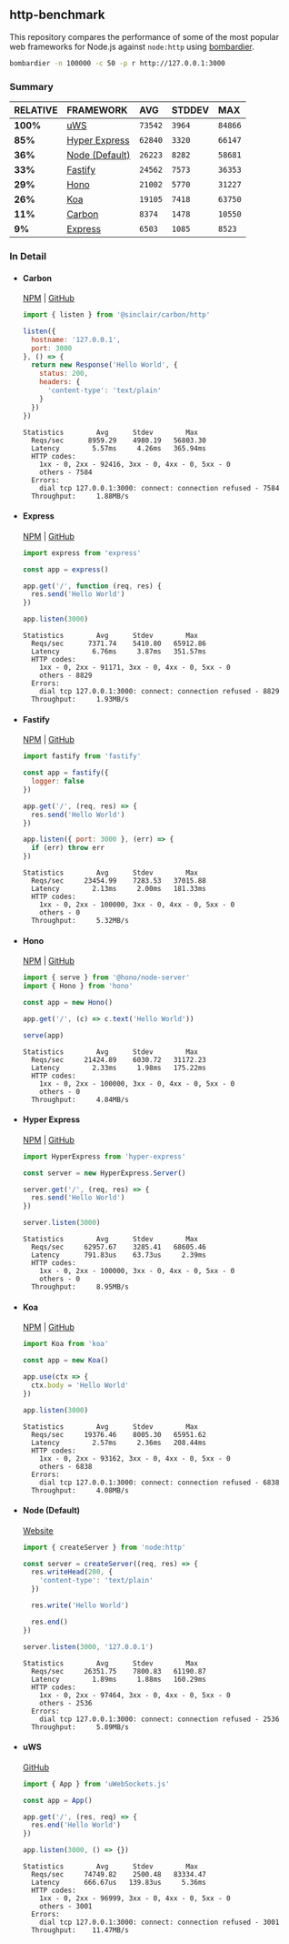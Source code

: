 ## http-benchmark

This repository compares the performance of some of the most popular web frameworks for Node.js against `node:http` using [bombardier](https://github.com/codesenberg/bombardier).

```bash
bombardier -n 100000 -c 50 -p r http://127.0.0.1:3000
```

### Summary

| RELATIVE | FRAMEWORK | AVG | STDDEV | MAX |
| :--- | :--- | :--- | :--- | :--- |
| **100%** | [uWS](#uws) | `73542` | `3964` | `84866` |
| **85%** | [Hyper Express](#hyper-express) | `62840` | `3320` | `66147` |
| **36%** | [Node (Default)](#node-default) | `26223` | `8282` | `58681` |
| **33%** | [Fastify](#fastify) | `24562` | `7573` | `36353` |
| **29%** | [Hono](#hono) | `21002` | `5770` | `31227` |
| **26%** | [Koa](#koa) | `19105` | `7418` | `63750` |
| **11%** | [Carbon](#carbon) | `8374` | `1478` | `10550` |
| **9%** | [Express](#express) | `6503` | `1085` | `8523` |


### In Detail

- #### Carbon
  [NPM](https://npmjs.com/@sinclair/carbon) | [GitHub](https://github.com/sinclairzx81/carbon)
  ```js
  import { listen } from '@sinclair/carbon/http'

  listen({
    hostname: '127.0.0.1',
    port: 3000
  }, () => {
    return new Response('Hello World', {
      status: 200,
      headers: {
        'content-type': 'text/plain'
      }
    })
  })
  ```

  ```
  Statistics        Avg      Stdev        Max
    Reqs/sec      8959.29    4980.19   56803.30
    Latency        5.57ms     4.26ms   365.94ms
    HTTP codes:
      1xx - 0, 2xx - 92416, 3xx - 0, 4xx - 0, 5xx - 0
      others - 7584
    Errors:
      dial tcp 127.0.0.1:3000: connect: connection refused - 7584
    Throughput:     1.88MB/s
  ```

- #### Express
  [NPM](https://npmjs.com/express) | [GitHub](https://github.com/expressjs/express)
  ```js
  import express from 'express'

  const app = express()

  app.get('/', function (req, res) {
    res.send('Hello World')
  })

  app.listen(3000)
  ```

  ```
  Statistics        Avg      Stdev        Max
    Reqs/sec      7371.74    5410.80   65912.86
    Latency        6.76ms     3.87ms   351.57ms
    HTTP codes:
      1xx - 0, 2xx - 91171, 3xx - 0, 4xx - 0, 5xx - 0
      others - 8829
    Errors:
      dial tcp 127.0.0.1:3000: connect: connection refused - 8829
    Throughput:     1.93MB/s
  ```

- #### Fastify
  [NPM](https://npmjs.com/fastify) | [GitHub](https://github.com/fastify/fastify)
  ```js
  import fastify from 'fastify'

  const app = fastify({
    logger: false
  })

  app.get('/', (req, res) => {
    res.send('Hello World')
  })

  app.listen({ port: 3000 }, (err) => {
    if (err) throw err
  })
  ```

  ```
  Statistics        Avg      Stdev        Max
    Reqs/sec     23454.99    7283.53   37015.88
    Latency        2.13ms     2.00ms   181.33ms
    HTTP codes:
      1xx - 0, 2xx - 100000, 3xx - 0, 4xx - 0, 5xx - 0
      others - 0
    Throughput:     5.32MB/s
  ```

- #### Hono
  [NPM](https://npmjs.com/hono) | [GitHub](https://github.com/honojs/hono)
  ```js
  import { serve } from '@hono/node-server'
  import { Hono } from 'hono'

  const app = new Hono()

  app.get('/', (c) => c.text('Hello World'))

  serve(app)
  ```

  ```
  Statistics        Avg      Stdev        Max
    Reqs/sec     21424.89    6030.72   31172.23
    Latency        2.33ms     1.98ms   175.22ms
    HTTP codes:
      1xx - 0, 2xx - 100000, 3xx - 0, 4xx - 0, 5xx - 0
      others - 0
    Throughput:     4.84MB/s
  ```

- #### Hyper Express
  [NPM](https://npmjs.com/hyper-express) | [GitHub](https://github.com/kartikk221/hyper-express)
  ```js
  import HyperExpress from 'hyper-express'

  const server = new HyperExpress.Server()

  server.get('/', (req, res) => {
    res.send('Hello World')
  })

  server.listen(3000)
  ```

  ```
  Statistics        Avg      Stdev        Max
    Reqs/sec     62957.67    3285.41   68605.46
    Latency      791.83us    63.73us     2.39ms
    HTTP codes:
      1xx - 0, 2xx - 100000, 3xx - 0, 4xx - 0, 5xx - 0
      others - 0
    Throughput:     8.95MB/s
  ```

- #### Koa
  [NPM](https://npmjs.com/koa) | [GitHub](https://github.com/koajs/koa)
  ```js
  import Koa from 'koa'

  const app = new Koa()

  app.use(ctx => {
    ctx.body = 'Hello World'
  })

  app.listen(3000)
  ```

  ```
  Statistics        Avg      Stdev        Max
    Reqs/sec     19376.46    8005.30   65951.62
    Latency        2.57ms     2.36ms   208.44ms
    HTTP codes:
      1xx - 0, 2xx - 93162, 3xx - 0, 4xx - 0, 5xx - 0
      others - 6838
    Errors:
      dial tcp 127.0.0.1:3000: connect: connection refused - 6838
    Throughput:     4.08MB/s
  ```

- #### Node (Default)
  [Website](https://nodejs.org/api/http.html)
  ```js
  import { createServer } from 'node:http'

  const server = createServer((req, res) => {
    res.writeHead(200, {
      'content-type': 'text/plain'
    })

    res.write('Hello World')

    res.end()
  })

  server.listen(3000, '127.0.0.1')
  ```

  ```
  Statistics        Avg      Stdev        Max
    Reqs/sec     26351.75    7800.83   61190.87
    Latency        1.89ms     1.88ms   160.29ms
    HTTP codes:
      1xx - 0, 2xx - 97464, 3xx - 0, 4xx - 0, 5xx - 0
      others - 2536
    Errors:
      dial tcp 127.0.0.1:3000: connect: connection refused - 2536
    Throughput:     5.89MB/s
  ```

- #### uWS
  [GitHub](https://github.com/uNetworking/uWebSockets.js)
  ```js
  import { App } from 'uWebSockets.js'

  const app = App()

  app.get('/', (res, req) => {
    res.end('Hello World')
  })

  app.listen(3000, () => {})
  ```

  ```
  Statistics        Avg      Stdev        Max
    Reqs/sec     74749.82    2500.48   83334.47
    Latency      666.67us   139.83us     5.36ms
    HTTP codes:
      1xx - 0, 2xx - 96999, 3xx - 0, 4xx - 0, 5xx - 0
      others - 3001
    Errors:
      dial tcp 127.0.0.1:3000: connect: connection refused - 3001
    Throughput:    11.47MB/s
  ```


